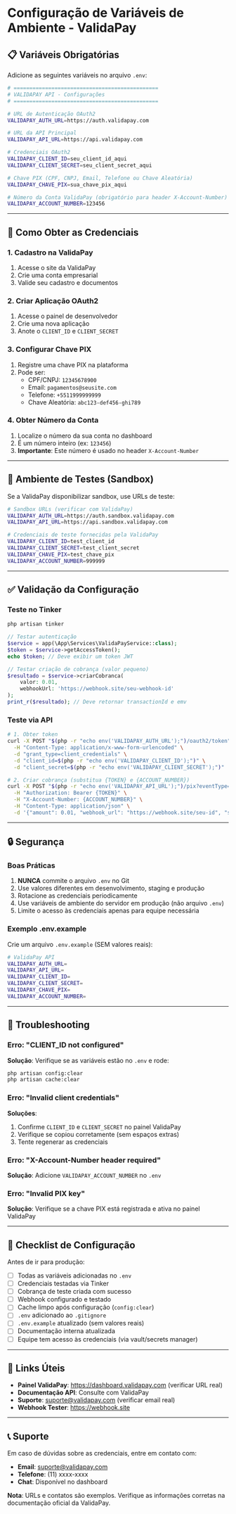 # Configuração de Variáveis de Ambiente - ValidaPay

## 📋 Variáveis Obrigatórias

Adicione as seguintes variáveis no arquivo `.env`:

```bash
# ==============================================
# VALIDAPAY API - Configurações
# ==============================================

# URL de Autenticação OAuth2
VALIDAPAY_AUTH_URL=https://auth.validapay.com

# URL da API Principal
VALIDAPAY_API_URL=https://api.validapay.com

# Credenciais OAuth2
VALIDAPAY_CLIENT_ID=seu_client_id_aqui
VALIDAPAY_CLIENT_SECRET=seu_client_secret_aqui

# Chave PIX (CPF, CNPJ, Email, Telefone ou Chave Aleatória)
VALIDAPAY_CHAVE_PIX=sua_chave_pix_aqui

# Número da Conta ValidaPay (obrigatório para header X-Account-Number)
VALIDAPAY_ACCOUNT_NUMBER=123456
```

---

## 🔑 Como Obter as Credenciais

### 1. Cadastro na ValidaPay

1. Acesse o site da ValidaPay
2. Crie uma conta empresarial
3. Valide seu cadastro e documentos

### 2. Criar Aplicação OAuth2

1. Acesse o painel de desenvolvedor
2. Crie uma nova aplicação
3. Anote o `CLIENT_ID` e `CLIENT_SECRET`

### 3. Configurar Chave PIX

1. Registre uma chave PIX na plataforma
2. Pode ser:
   - CPF/CNPJ: `12345678900`
   - Email: `pagamentos@seusite.com`
   - Telefone: `+5511999999999`
   - Chave Aleatória: `abc123-def456-ghi789`

### 4. Obter Número da Conta

1. Localize o número da sua conta no dashboard
2. É um número inteiro (ex: `123456`)
3. **Importante**: Este número é usado no header `X-Account-Number`

---

## 🧪 Ambiente de Testes (Sandbox)

Se a ValidaPay disponibilizar sandbox, use URLs de teste:

```bash
# Sandbox URLs (verificar com ValidaPay)
VALIDAPAY_AUTH_URL=https://auth.sandbox.validapay.com
VALIDAPAY_API_URL=https://api.sandbox.validapay.com

# Credenciais de teste fornecidas pela ValidaPay
VALIDAPAY_CLIENT_ID=test_client_id
VALIDAPAY_CLIENT_SECRET=test_client_secret
VALIDAPAY_CHAVE_PIX=test_chave_pix
VALIDAPAY_ACCOUNT_NUMBER=999999
```

---

## ✅ Validação da Configuração

### Teste no Tinker

```bash
php artisan tinker
```

```php
// Testar autenticação
$service = app(\App\Services\ValidaPayService::class);
$token = $service->getAccessToken();
echo $token; // Deve exibir um token JWT

// Testar criação de cobrança (valor pequeno)
$resultado = $service->criarCobranca(
    valor: 0.01,
    webhookUrl: 'https://webhook.site/seu-webhook-id'
);
print_r($resultado); // Deve retornar transactionId e emv
```

### Teste via API

```bash
# 1. Obter token
curl -X POST "$(php -r "echo env('VALIDAPAY_AUTH_URL');")/oauth2/token" \
  -H "Content-Type: application/x-www-form-urlencoded" \
  -d "grant_type=client_credentials" \
  -d "client_id=$(php -r "echo env('VALIDAPAY_CLIENT_ID');")" \
  -d "client_secret=$(php -r "echo env('VALIDAPAY_CLIENT_SECRET');")"

# 2. Criar cobrança (substitua {TOKEN} e {ACCOUNT_NUMBER})
curl -X POST "$(php -r "echo env('VALIDAPAY_API_URL');")/pix?eventType=cob_pix" \
  -H "Authorization: Bearer {TOKEN}" \
  -H "X-Account-Number: {ACCOUNT_NUMBER}" \
  -H "Content-Type: application/json" \
  -d '{"amount": 0.01, "webhook_url": "https://webhook.site/seu-id", "split": []}'
```

---

## 🔒 Segurança

### Boas Práticas

1. **NUNCA** commite o arquivo `.env` no Git
2. Use valores diferentes em desenvolvimento, staging e produção
3. Rotacione as credenciais periodicamente
4. Use variáveis de ambiente do servidor em produção (não arquivo `.env`)
5. Limite o acesso às credenciais apenas para equipe necessária

### Exemplo .env.example

Crie um arquivo `.env.example` (SEM valores reais):

```bash
# ValidaPay API
VALIDAPAY_AUTH_URL=
VALIDAPAY_API_URL=
VALIDAPAY_CLIENT_ID=
VALIDAPAY_CLIENT_SECRET=
VALIDAPAY_CHAVE_PIX=
VALIDAPAY_ACCOUNT_NUMBER=
```

---

## 🚨 Troubleshooting

### Erro: "CLIENT_ID not configured"

**Solução**: Verifique se as variáveis estão no `.env` e rode:

```bash
php artisan config:clear
php artisan cache:clear
```

### Erro: "Invalid client credentials"

**Soluções**:
1. Confirme `CLIENT_ID` e `CLIENT_SECRET` no painel ValidaPay
2. Verifique se copiou corretamente (sem espaços extras)
3. Tente regenerar as credenciais

### Erro: "X-Account-Number header required"

**Solução**: Adicione `VALIDAPAY_ACCOUNT_NUMBER` no `.env`

### Erro: "Invalid PIX key"

**Solução**: Verifique se a chave PIX está registrada e ativa no painel ValidaPay

---

## 📝 Checklist de Configuração

Antes de ir para produção:

- [ ] Todas as variáveis adicionadas no `.env`
- [ ] Credenciais testadas via Tinker
- [ ] Cobrança de teste criada com sucesso
- [ ] Webhook configurado e testado
- [ ] Cache limpo após configuração (`config:clear`)
- [ ] `.env` adicionado ao `.gitignore`
- [ ] `.env.example` atualizado (sem valores reais)
- [ ] Documentação interna atualizada
- [ ] Equipe tem acesso às credenciais (via vault/secrets manager)

---

## 🔗 Links Úteis

- **Painel ValidaPay**: https://dashboard.validapay.com (verificar URL real)
- **Documentação API**: Consulte com ValidaPay
- **Suporte**: suporte@validapay.com (verificar email real)
- **Webhook Tester**: https://webhook.site

---

## 📞 Suporte

Em caso de dúvidas sobre as credenciais, entre em contato com:

- **Email**: suporte@validapay.com
- **Telefone**: (11) xxxx-xxxx
- **Chat**: Disponível no dashboard

**Nota**: URLs e contatos são exemplos. Verifique as informações corretas na documentação oficial da ValidaPay.
